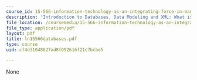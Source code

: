 ```yaml
---
course_id: 15-566-information-technology-as-an-integrating-force-in-manufacturing-spring-2003
description: 'Introduction to Databases, Data Modeling and XML: What is a database?'
file_location: /coursemedia/15-566-information-technology-as-an-integrating-force-in-manufacturing-spring-2003/cf4d31048827ad8f092616f21c7bcbe5_ln15566databases.pdf
file_type: application/pdf
layout: pdf
title: ln15566databases.pdf
type: course
uid: cf4d31048827ad8f092616f21c7bcbe5

---
```

None